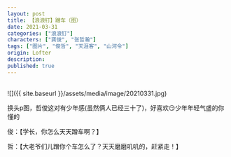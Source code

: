 ```yaml
---
layout: post
title: 【浪浪钉】蹭车（图）
date: 2021-03-31
categories: ["浪浪钉"]
characters: ["龚俊", "张哲瀚"]
tags: ["图片", "俊哲", "天涯客", "山河令"]
origin: Lofter
description: 
published: true
---
```


<br>
![]({{ site.baseurl }}/assets/media/image/20210331.jpg)

换头p图，哲俊这对有少年感(虽然俩人已经三十了)，好喜欢😏少年年轻气盛的你懂的

俊：【学长，你怎么天天蹭车啊？】

哲：【大老爷们儿蹭你个车怎么了？天天磨磨叽叽的，赶紧走！】

